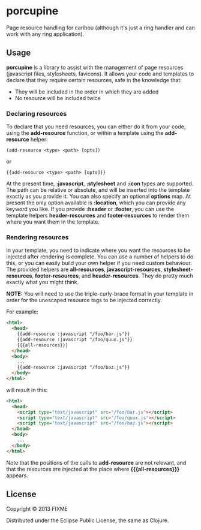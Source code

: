 # porcupine

Page resource handling for caribou (although it's just
a ring handler and can work with any ring application).

## Usage

**porcupine** is a library to assist with the management of
page resources (javascript files, stylesheets, favicons).  It
allows your code and templates to declare that they require
certain resources, safe in the knowledge that:

* They will be included in the order in which they are added
* No resource will be included twice

### Declaring resources

To declare that you need resources, you can either do it from
your code, using the __add-resource__ function, or within
a template using the __add-resource__ helper:

    (add-resource <type> <path> [opts])

or

    {{add-resource <type> <path> [opts]}}

At the present time, __:javascript__, __:stylesheet__ and
__:icon__ types are supported.  The path can be relative or
absolute, and will be inserted into the template exactly
as you provide it.  You can also specify an optional __options__
map.  At present the only option available is __:location__,
which you can provide any keyword you like.  If you provide
__:header__ or __:footer__, you can use the template
helpers __header-resources__ and __footer-resources__ to
render them where you want them in the template.

### Rendering resources

In your template, you need to indicate where you want the
resources to be injected after rendering is complete.  You can
use a number of helpers to do this, or you can easily build your
own helper if you need custom behaviour.  The provided helpers are
__all-resources__, __javascript-resources__, __stylesheet-resources__,
__footer-resources__, and __header-resources__.  They do pretty much
exactly what you might think.

**NOTE:**  You will need to use the triple-curly-brace format
in your template in order for the unescaped resource tags to be
injected correctly.

For example:

```html
<html>
  <head>
    {{add-resource :javascript "/foo/bar.js"}}
    {{add-resource :javascript "/foo/quux.js"}}
    {{{all-resources}}}
  </head>
  <body>
    ...
    {{add-resource :javascript "/foo/baz.js"}}
  </body>
</html>
```

will result in this:

```html
<html>
  <head>
    <script type="text/javascript" src="/foo/bar.js"></script>
    <script type="text/javascript" src="/foo/quux.js"></script>
    <script type="text/javascript" src="/foo/baz.js"></script>
  </head>
  <body>
    ...
  </body>
</html>
```

Note that the positions of the calls to __add-resource__ are not relevant,
and that the resources are injected at the place where __{{{all-resources}}}__
appears.

## License

Copyright © 2013 FIXME

Distributed under the Eclipse Public License, the same as Clojure.
